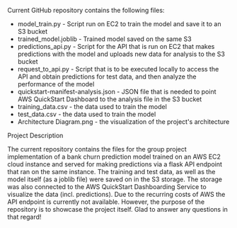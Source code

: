 Current GitHub repository contains the following files:

* model_train.py - Script run on EC2 to train the model and save it to an S3 bucket
* trained_model.joblib - Trained model saved on the same S3
* predictions_api.py - Script for the API that is run on EC2 that makes predictions with the model and uploads new data for analysis to the S3 bucket
* request_to_api.py - Script that is to be executed locally to access the API and obtain predictions for test data, and then analyze the performance of the model
* quickstart-manifest-analysis.json - JSON file that is needed to point AWS QuickStart Dashboard to the analysis file in the S3 bucket
* training_data.csv - the data used to train the model
* test_data.csv - the data used to train the model
* Architecture Diagram.png - the visualization of the project's architecture

Project Description

The current repository contains the files for the group project implementation of a bank churn prediction model trained on an AWS EC2 cloud instance and served for making predictions via a flask API endpoint that ran on the same instance. The training and test data, as well as the model itself (as a joblib file) were saved on in the S3  storage. The storage was also connected to the AWS QuickStart Dashboarding Service to visualize the data (incl. predictions).
Due to the recurring costs of AWS the API endpoint is currently not available. However, the purpose of the repository is to showcase the project itself. Glad to answer any questions in that regard!
